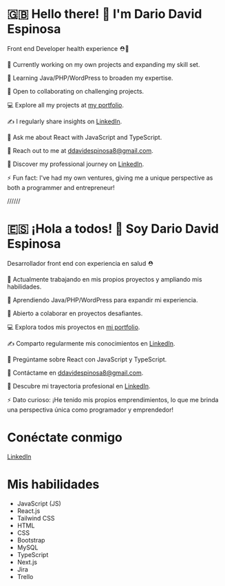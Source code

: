 # 🇬🇧 Hello there! 👋 I'm Dario David Espinosa

Front end Developer health experience ⛑️💫

🚀 Currently working on my own projects and expanding my skill set.

🌱 Learning Java/PHP/WordPress to broaden my expertise.

🤝 Open to collaborating on challenging projects.

💻 Explore all my projects at [my portfolio](https://myprofile-delta-roan.vercel.app/#portfolio).

✍️ I regularly share insights on [LinkedIn](https://www.linkedin.com/in/dar%C3%ADo-david-espinosa-b50972258/).

💬 Ask me about React with JavaScript and TypeScript.

📧 Reach out to me at ddavidespinosa8@gmail.com.

📄 Discover my professional journey on [LinkedIn](https://www.linkedin.com/in/dar%C3%ADo-david-espinosa-b50972258/).

⚡ Fun fact: I've had my own ventures, giving me a unique perspective as both a programmer and entrepreneur!

//////

# 🇪🇸 ¡Hola a todos! 👋 Soy Dario David Espinosa

Desarrollador front end con experiencia en salud ⛑️

🚀 Actualmente trabajando en mis propios proyectos y ampliando mis habilidades.

🌱 Aprendiendo Java/PHP/WordPress para expandir mi experiencia.

🤝 Abierto a colaborar en proyectos desafiantes.

💻 Explora todos mis proyectos en [mi portfolio](https://myprofile-delta-roan.vercel.app/#portfolio).

✍️ Comparto regularmente mis conocimientos en [LinkedIn](https://www.linkedin.com/in/dar%C3%ADo-david-espinosa-b50972258/).

💬 Pregúntame sobre React con JavaScript y TypeScript.

📧 Contáctame en ddavidespinosa8@gmail.com.

📄 Descubre mi trayectoria profesional en [LinkedIn](https://www.linkedin.com/in/dar%C3%ADo-david-espinosa-b50972258/).

⚡ Dato curioso: ¡He tenido mis propios emprendimientos, lo que me brinda una perspectiva única como programador y emprendedor!

# Conéctate conmigo

[LinkedIn](https://www.linkedin.com/in/dar%C3%ADo-david-espinosa-b50972258/)

# Mis habilidades

- JavaScript (JS)
- React.js
- Tailwind CSS
- HTML
- CSS
- Bootstrap
- MySQL
- TypeScript
- Next.js
- Jira
- Trello

